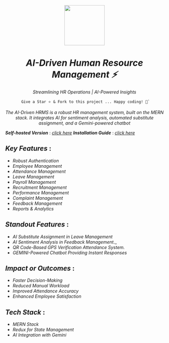 <div align="center">
    <a href="https://metrohrms.netlify.app">
  <img src="https://metrohrms.netlify.app/metro.png" width="128px" />
    </a>
    <h1><i>AI-Driven Human Resource Management ⚡</i></h1>
    <p align="center">
         <p><i>Streamlining HR Operations | AI-Powered Insights</i></p>
    </p>


```
 Give a Star ⭐️ & Fork to this project ... Happy coding! 🤩`
```

*The AI-Driven HRMS is a robust HR management system, built on the MERN stack. It integrates AI for sentiment analysis, automated substitute assignment, and a Gemini-powered chatbot*

</div>

***Self-hosted Version*** : [_click here_](https://metrohrms.netlify.app)
***Installation Guide*** : [_click here_](https://github.com/WhatsWrongOB/AI-HRMS/blob/main/INSTALLATION.md)

## _Key Features_ :

- _Robust Authentication_
- _Employee Management_
- _Attendance Management_ 
- _Leave Management_ 
- _Payroll Management_
- _Recruitment Management_
- _Performance Management_
- _Complaint Management_
- _Feedback Management_
- _Reports & Analytics_

## _Standout Features_ :

- _AI Substitute Assignment in Leave Management_ 
- _AI Sentiment Analysis in Feedback Management_._ 
- _QR Code-Based GPS Verification Attendance System._
- _GEMINI-Powered Chatbot Providing Instant Responses_ 

## _Impact or Outcomes_ :

- _Faster Decision-Making_
- _Reduced Manual Workload_
- _Improved Attendance Accuracy_
- _Enhanced Employee Satisfaction_


## _Tech Stack_ :

- _MERN Stack_
- _Redux for State Management_
- _AI Integration with Gemini_
